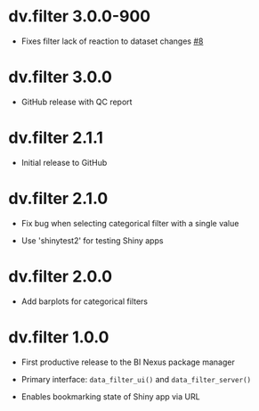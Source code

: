 # dv.filter 3.0.0-900

- Fixes filter lack of reaction to dataset changes [#8](https://github.com/Boehringer-Ingelheim/dv.filter/issues/8)

# dv.filter 3.0.0

- GitHub release with QC report

# dv.filter 2.1.1

- Initial release to GitHub

# dv.filter 2.1.0

- Fix bug when selecting categorical filter with a single value

- Use 'shinytest2' for testing Shiny apps

# dv.filter 2.0.0

- Add barplots for categorical filters

# dv.filter 1.0.0

- First productive release to the BI Nexus package manager

- Primary interface: `data_filter_ui()` and `data_filter_server()`

- Enables bookmarking state of Shiny app via URL
